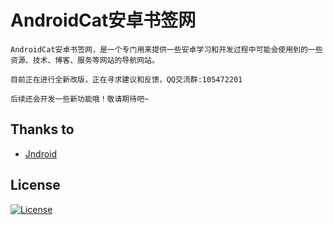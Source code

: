 # AndroidCat安卓书签网

	AndroidCat安卓书签网，是一个专门用来提供一些安卓学习和开发过程中可能会使用到的一些资源、技术、博客、服务等网站的导航网站。

	目前正在进行全新改版，正在寻求建议和反馈，QQ交流群:105472201

	后续还会开发一些新功能哦！敬请期待吧~



## Thanks to

 - [Jndroid](https://github.com/GTBrowser/Jndroid.js) 

## License    

[![License](https://img.shields.io/aur/license/yaourt.svg)](https://github.com/ColorfulCat/webtest/blob/gh-pages/LICENSE)



